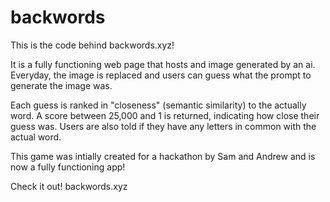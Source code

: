 # backwords

This is the code behind backwords.xyz!

It is a fully functioning web page that hosts and image generated by an ai. 
Everyday, the image is replaced and users can guess what the prompt to generate the image was.

Each guess is ranked in "closeness" (semantic similarity) to the actually word.
A score between 25,000 and 1 is returned, indicating how close their guess was.
Users are also told if they have any letters in common with the actual word.

This game was intially created for a hackathon by Sam and Andrew and is now a fully functioning app!

Check it out!
backwords.xyz
